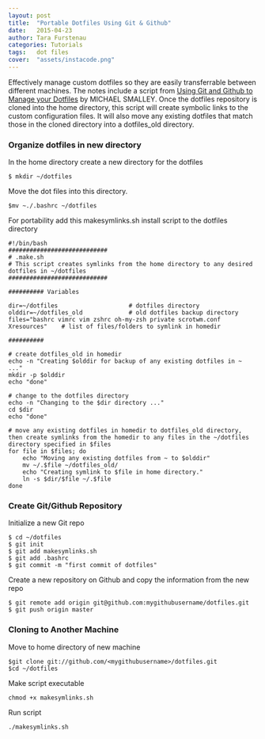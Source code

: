 ```yaml
---
layout: post
title:  "Portable Dotfiles Using Git & Github"
date:   2015-04-23
author: Tara Furstenau
categories: Tutorials
tags:	dot files
cover:  "assets/instacode.png"
---
```

Effectively manage custom dotfiles so they are easily transferrable between different machines. The notes include a script from [Using Git and Github to Manage your Dotfiles](http://blog.smalleycreative.com/tutorials/using-git-and-github-to-manage-your-dotfiles/) by MICHAEL SMALLEY. Once the dotfiles repository is cloned into the home directory, this script will create symbolic links to the custom configuration files.  It will also move any existing dotfiles that match those in the cloned directory into a dotfiles_old directory.  

### Organize dotfiles in new directory
In the home directory create a new directory for the dotfiles  


	$ mkdir ~/dotfiles


Move the dot files into this directory.  


	$mv ~./.bashrc ~/dotfiles


For portability add this makesymlinks.sh install script to the dotfiles directory  



	#!/bin/bash  
	############################
	# .make.sh  
	# This script creates symlinks from the home directory to any desired  dotfiles in ~/dotfiles  
	############################  

	########## Variables  

	dir=~/dotfiles                    # dotfiles directory  
	olddir=~/dotfiles_old             # old dotfiles backup directory  
	files="bashrc vimrc vim zshrc oh-my-zsh private scrotwm.conf   Xresources"    # list of files/folders to symlink in homedir  

	##########  

	# create dotfiles_old in homedir
	echo -n "Creating $olddir for backup of any existing dotfiles in ~ ..."
	mkdir -p $olddir
	echo "done"

	# change to the dotfiles directory
	echo -n "Changing to the $dir directory ..."
	cd $dir
	echo "done"

	# move any existing dotfiles in homedir to dotfiles_old directory, then create symlinks from the homedir to any files in the ~/dotfiles directory specified in $files
	for file in $files; do
	    echo "Moving any existing dotfiles from ~ to $olddir"
	    mv ~/.$file ~/dotfiles_old/
	    echo "Creating symlink to $file in home directory."
	    ln -s $dir/$file ~/.$file
	done


### Create Git/Github Repository
Initialize a new Git repo

	$ cd ~/dotfiles
	$ git init
	$ git add makesymlinks.sh
	$ git add .bashrc
	$ git commit -m "first commit of dotfiles"

Create a new repository on Github and copy the information from the new repo

	$ git remote add origin git@github.com:mygithubusername/dotfiles.git
	$ git push origin master


### Cloning to Another Machine
Move to home directory of new machine

	$git clone git://github.com/<mygithubusername>/dotfiles.git
	$cd ~/dotfiles

Make script executable

	chmod +x makesymlinks.sh

Run script

	./makesymlinks.sh
